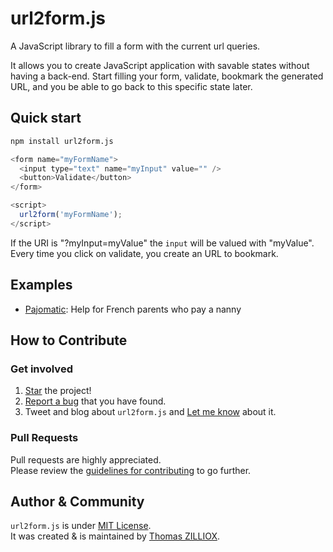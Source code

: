 url2form.js
==============

A JavaScript library to fill a form with the current url queries.

It allows you to create JavaScript application with savable states without having a back-end.
Start filling your form, validate, bookmark the generated URL, and you be able to go back to this specific state later.



Quick start
--------------

```sh
npm install url2form.js
```

```js
<form name="myFormName">
  <input type="text" name="myInput" value="" />
  <button>Validate</button>
</form>

<script>
  url2form('myFormName');
</script>
```

If the URI is "?myInput=myValue" the `input` will be valued with "myValue".
Every time you click on validate, you create an URL to bookmark.



Examples
-------

 * [Pajomatic](http://tut-tuuut.github.io/pajomatic/): Help for French parents who pay a nanny



How to Contribute
--------

### Get involved

1. [Star](https://github.com/tzi/url2form.js/stargazers) the project!
2. [Report a bug](https://github.com/tzi/url2form.js/issues/new) that you have found.
3. Tweet and blog about `url2form.js` and [Let me know](https://twitter.com/iamtzi) about it.

### Pull Requests

Pull requests are highly appreciated.<br>
Please review the [guidelines for contributing](https://github.com/tzi/url2form.js/blob/master/CONTRIBUTING.md) to go further.



Author & Community
--------

`url2form.js` is under [MIT License](http://opensource.org/licenses/MIT).<br>
It was created & is maintained by [Thomas ZILLIOX](http://tzi.fr).